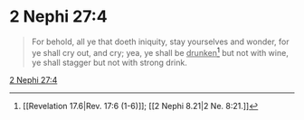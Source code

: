 # 2 Nephi 27:4

> For behold, all ye that doeth iniquity, stay yourselves and wonder, for ye shall cry out, and cry; yea, ye shall be <u>drunken</u>[^a] but not with wine, ye shall stagger but not with strong drink.

[2 Nephi 27:4](https://www.churchofjesuschrist.org/study/scriptures/bofm/2-ne/27?lang=eng&id=p4#p4)


[^a]: [[Revelation 17.6|Rev. 17:6 (1-6)]]; [[2 Nephi 8.21|2 Ne. 8:21.]]
